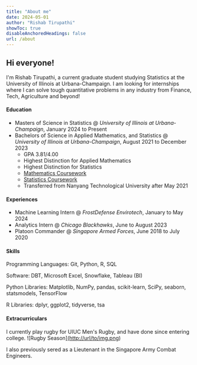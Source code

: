 ```yaml
---
title: "About me"
date: 2024-05-01
author: "Rishab Tirupathi"
showToc: true
disableAnchoredHeadings: false
url: /about
---
```

## Hi everyone!

I'm Rishab Tirupathi, a current graduate student studying Statistics at the University of Illinois at Urbana-Champaign. I am looking for internships where I can solve tough quantitative problems in any industry from Finance, Tech, Agriculture and beyond! 

#### Education
+ Masters of Science in Statistics @ _University of Illinois at Urbana-Champaign_, January 2024 to Present
+ Bachelors of Science in Applied Mathematics, and Statistics @ _University of Illinois at Urbana-Champaign_, August 2021 to December 2023
  * GPA 3.81/4.00
  * Highest Distinction for Applied Mathematics
  * Highest Distinction for Statistics
  * [Mathematics Coursework](https://rishab-t0910.github.io/website/courses/math)
  * [Statistics Coursework](https://rishab-t0910.github.io/website/courses/stats)
  * Transferred from Nanyang Technological University after May 2021

#### Experiences
+ Machine Learning Intern @ _FrostDefense Envirotech_, January to May 2024
+ Analytics Intern @ _Chicago Blackhawks_, June to August 2023
+ Platoon Commander @ _Singapore Armed Forces_, June 2018 to July 2020

#### Skills
Programming Languages: Git, Python, R, SQL

Software: DBT, Microsoft Excel, Snowflake, Tableau (BI)

Python Libraries: Matplotlib, NumPy, pandas, scikit-learn, SciPy, seaborn, statsmodels, TensorFlow

R Libraries: dplyr, ggplot2, tidyverse, tsa

#### Extracurriculars
I currently play rugby for UIUC Men's Rugby, and have done since entering college. 
![Rugby Season][(http://url/to/img.png](https://github.com/rishab-t0910/website/blob/main/static/rugby.jpeg))

I also previously sered as a Lieutenant in the Singapore Army Combat Engineers. 
